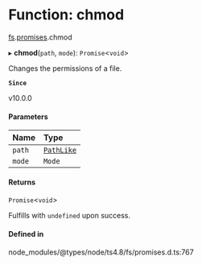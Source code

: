 # Function: chmod

[fs](../modules/fs.md).[promises](../modules/fs.promises.md).chmod

▸ **chmod**(`path`, `mode`): `Promise`<`void`\>

Changes the permissions of a file.

**`Since`**

v10.0.0

#### Parameters

| Name | Type |
| :------ | :------ |
| `path` | [`PathLike`](../types/fs.PathLike.md) |
| `mode` | `Mode` |

#### Returns

`Promise`<`void`\>

Fulfills with `undefined` upon success.

#### Defined in

node_modules/@types/node/ts4.8/fs/promises.d.ts:767
